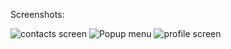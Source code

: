 Screenshots:

![contacts screen](https://user-images.githubusercontent.com/82755609/195100099-53fdea55-4e9e-42b3-bb35-1d4b9fed0445.jpg)
![Popup menu](https://user-images.githubusercontent.com/82755609/195100124-f9768a3c-aae8-401a-94ca-253de8309aa4.jpg)
![profile screen](https://user-images.githubusercontent.com/82755609/195100137-d6b84467-2c17-4759-b7bf-e3118fc7386a.jpg)
